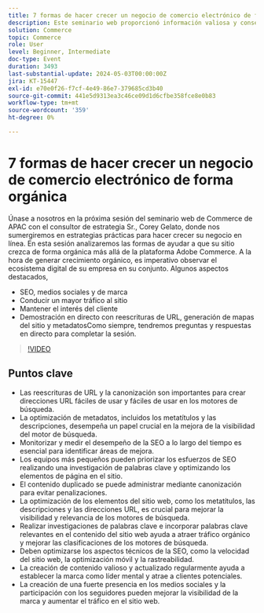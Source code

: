 ```yaml
---
title: 7 formas de hacer crecer un negocio de comercio electrónico de forma orgánica
description: Este seminario web proporcionó información valiosa y consejos prácticos para hacer crecer un negocio de comercio electrónico de forma orgánica a través de estrategias de SEO. Las estrategias abarcaron varios aspectos, como la optimización del sitio web, la investigación de palabras clave, las mejoras técnicas de la SEO, la creación de contenido, la presencia en los medios sociales, la satisfacción del cliente y la diversificación de los canales de marketing. Se explicó a los asistentes las capacidades nativas de la plataforma Adobe Commerce y se les animó a unirse al próximo Adobe Summit para obtener más oportunidades de aprendizaje. En general, el seminario web destacó la importancia de un esfuerzo coherente y de la adaptabilidad para lograr el éxito a largo plazo en la industria del comercio electrónico.
solution: Commerce
topic: Commerce
role: User
level: Beginner, Intermediate
doc-type: Event
duration: 3493
last-substantial-update: 2024-05-03T00:00:00Z
jira: KT-15447
exl-id: e70e0f26-f7cf-4e49-86e7-379685cd3b40
source-git-commit: 441e5d9313ea3c46ce09d1d6cfbe358fce8e0b83
workflow-type: tm+mt
source-wordcount: '359'
ht-degree: 0%

---
```


# 7 formas de hacer crecer un negocio de comercio electrónico de forma orgánica

Únase a nosotros en la próxima sesión del seminario web de Commerce de APAC con el consultor de estrategia Sr., Corey Gelato, donde nos sumergiremos en estrategias prácticas para hacer crecer su negocio en línea. En esta sesión analizaremos las formas de ayudar a que su sitio crezca de forma orgánica más allá de la plataforma Adobe Commerce. A la hora de generar crecimiento orgánico, es imperativo observar el ecosistema digital de su empresa en su conjunto. Algunos aspectos destacados,

* SEO, medios sociales y de marca
* Conducir un mayor tráfico al sitio
* Mantener el interés del cliente
* Demostración en directo con reescrituras de URL, generación de mapas del sitio y metadatosComo siempre, tendremos preguntas y respuestas en directo para completar la sesión.

>[!VIDEO](https://video.tv.adobe.com/v/3428817/?learn=on)

## Puntos clave

* Las reescrituras de URL y la canonización son importantes para crear direcciones URL fáciles de usar y fáciles de usar en los motores de búsqueda.
* La optimización de metadatos, incluidos los metatítulos y las descripciones, desempeña un papel crucial en la mejora de la visibilidad del motor de búsqueda.
* Monitorizar y medir el desempeño de la SEO a lo largo del tiempo es esencial para identificar áreas de mejora.
* Los equipos más pequeños pueden priorizar los esfuerzos de SEO realizando una investigación de palabras clave y optimizando los elementos de página en el sitio.
* El contenido duplicado se puede administrar mediante canonización para evitar penalizaciones.
* La optimización de los elementos del sitio web, como los metatítulos, las descripciones y las direcciones URL, es crucial para mejorar la visibilidad y relevancia de los motores de búsqueda.
* Realizar investigaciones de palabras clave e incorporar palabras clave relevantes en el contenido del sitio web ayuda a atraer tráfico orgánico y mejorar las clasificaciones de los motores de búsqueda.
* Deben optimizarse los aspectos técnicos de la SEO, como la velocidad del sitio web, la optimización móvil y la rastreabilidad.
* La creación de contenido valioso y actualizado regularmente ayuda a establecer la marca como líder mental y atrae a clientes potenciales.
* La creación de una fuerte presencia en los medios sociales y la participación con los seguidores pueden mejorar la visibilidad de la marca y aumentar el tráfico en el sitio web.
